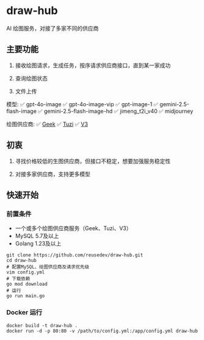 # draw-hub
AI 绘图服务，对接了多家不同的供应商

## 主要功能
1. 接收绘图请求，生成任务，按序请求供应商接口，直到某一家成功

2. 查询绘图状态

3. 文件上传

模型:
✅ gpt-4o-image
✅ gpt-4o-image-vip
✅ gpt-image-1
✅ gemini-2.5-flash-image
✅ gemini-2.5-flash-image-hd
✅ jimeng_t2i_v40
✅ midjourney

绘图供应商:
✅ [Geek](https://geekai.dev/chat?invite_code=naHMII)
✅ [Tuzi](https://api.tu-zi.com/register?aff=ROfC)
✅ [V3](https://api.v3.cm/register?aff=ROjp)

## 初衷
1. 寻找价格较低的生图供应商，但接口不稳定，想要加强服务稳定性
    
2. 对接多家供应商，支持更多模型

## 快速开始
### 前置条件
- 一个或多个绘图供应商服务（Geek、Tuzi、V3）
- MySQL 5.7及以上
- Golang 1.23及以上
   
```shell
git clone https://github.com/reusedev/draw-hub.git
cd draw-hub
# 配置MySQL、绘图供应商及请求优先级
vim config.yml
# 下载依赖
go mod download
# 运行
go run main.go
```
### Docker 运行
```shell
docker build -t draw-hub .
docker run -d -p 80:80 -v /path/to/config.yml:/app/config.yml draw-hub
```

